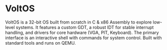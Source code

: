 # VoltOS
VoltOS is a 32-bit OS built from scratch in C &amp; x86 Assembly to explore low-level systems. It features a custom GDT, a robust IDT for stable interrupt handling, and drivers for core hardware (VGA, PIT, Keyboard). The primary interface is an interactive shell with commands for system control. Built with standard tools and runs on QEMU.
